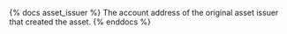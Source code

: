 {% docs asset_issuer %}
The account address of the original asset issuer that created the asset.
{% enddocs %}
